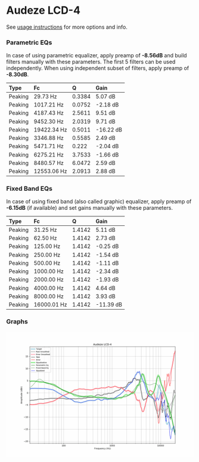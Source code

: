# Audeze LCD-4
See [usage instructions](https://github.com/jaakkopasanen/AutoEq#usage) for more options and info.

### Parametric EQs
In case of using parametric equalizer, apply preamp of **-8.56dB** and build filters manually
with these parameters. The first 5 filters can be used independently.
When using independent subset of filters, apply preamp of **-8.30dB**.

| Type    | Fc          |      Q | Gain      |
|:--------|:------------|:-------|:----------|
| Peaking | 29.73 Hz    | 0.3384 | 5.07 dB   |
| Peaking | 1017.21 Hz  | 0.0752 | -2.18 dB  |
| Peaking | 4187.43 Hz  | 2.5611 | 9.51 dB   |
| Peaking | 9452.30 Hz  | 2.0319 | 9.71 dB   |
| Peaking | 19422.34 Hz | 0.5011 | -16.22 dB |
| Peaking | 3346.88 Hz  | 0.5585 | 2.49 dB   |
| Peaking | 5471.71 Hz  | 0.222  | -2.04 dB  |
| Peaking | 6275.21 Hz  | 3.7533 | -1.66 dB  |
| Peaking | 8480.57 Hz  | 6.0472 | 2.59 dB   |
| Peaking | 12553.06 Hz | 2.0913 | 2.88 dB   |

### Fixed Band EQs
In case of using fixed band (also called graphic) equalizer, apply preamp of **-6.15dB**
(if available) and set gains manually with these parameters.

| Type    | Fc          |      Q | Gain      |
|:--------|:------------|:-------|:----------|
| Peaking | 31.25 Hz    | 1.4142 | 5.11 dB   |
| Peaking | 62.50 Hz    | 1.4142 | 2.73 dB   |
| Peaking | 125.00 Hz   | 1.4142 | -0.25 dB  |
| Peaking | 250.00 Hz   | 1.4142 | -1.54 dB  |
| Peaking | 500.00 Hz   | 1.4142 | -1.11 dB  |
| Peaking | 1000.00 Hz  | 1.4142 | -2.34 dB  |
| Peaking | 2000.00 Hz  | 1.4142 | -1.93 dB  |
| Peaking | 4000.00 Hz  | 1.4142 | 4.64 dB   |
| Peaking | 8000.00 Hz  | 1.4142 | 3.93 dB   |
| Peaking | 16000.01 Hz | 1.4142 | -11.39 dB |

### Graphs
![](./Audeze%20LCD-4.png)